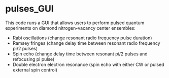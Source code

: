 # pulses_GUI

This code runs a  GUI that allows users to perform pulsed quantum experiments on diamond nitrogen-vacancy center ensembles:
- Rabi oscillations (change resonant radio frequency pulse duration)
- Ramsey fringes (change delay time between resonant radio frequency pi/2 pulses)
- Spin echo (change delay time between resonant pi/2 pulses and refocusing pi pulse)
- Double electron electron resonance (spin echo with either CW or pulsed external spin control)
